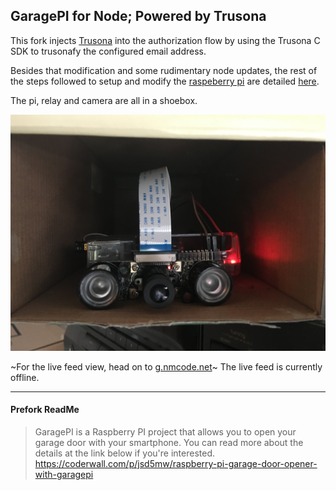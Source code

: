 ## GaragePI for Node; Powered by Trusona

This fork injects [Trusona](https://trusona.com) into the authorization flow by using the Trusona C SDK to trusonafy the configured email address.

Besides that modification and some rudimentary node updates, the rest of the steps followed to setup and modify the [raspeberry pi](https://www.raspberrypi.org) are detailed [here](https://coderwall.com/p/jsd5mw/raspberry-pi-garage-door-opener-with-garagepi).

The pi, relay and camera are all in a shoebox.

![raspeberry pi in a shoebox](public/images/shoebox-pi.png)

~For the live feed view, head on to [g.nmcode.net](hxxps://g.nmcode.net)~ The live feed is currently offline.

------

#### Prefork ReadMe

> GaragePI is a Raspberry PI project that allows you to open your garage door with your smartphone.
> You can read more about the details at the link below if you're interested.
> https://coderwall.com/p/jsd5mw/raspberry-pi-garage-door-opener-with-garagepi
